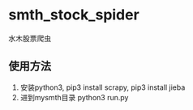 # smth_stock_spider
水木股票爬虫
## 使用方法
1. 安装python3, pip3 install scrapy, pip3 install jieba
2. 进到mysmth目录 python3 run.py
